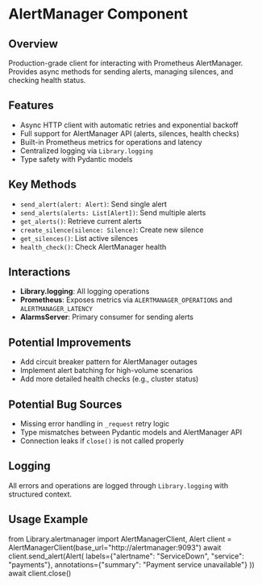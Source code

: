 # AlertManager Component

## Overview

Production-grade client for interacting with Prometheus AlertManager. Provides async methods for sending alerts, managing silences, and checking health status.

## Features

- Async HTTP client with automatic retries and exponential backoff
- Full support for AlertManager API (alerts, silences, health checks)
- Built-in Prometheus metrics for operations and latency
- Centralized logging via `Library.logging`
- Type safety with Pydantic models

## Key Methods

- `send_alert(alert: Alert)`: Send single alert
- `send_alerts(alerts: List[Alert])`: Send multiple alerts
- `get_alerts()`: Retrieve current alerts
- `create_silence(silence: Silence)`: Create new silence
- `get_silences()`: List active silences
- `health_check()`: Check AlertManager health

## Interactions

- **Library.logging**: All logging operations
- **Prometheus**: Exposes metrics via `ALERTMANAGER_OPERATIONS` and `ALERTMANAGER_LATENCY`
- **AlarmsServer**: Primary consumer for sending alerts

## Potential Improvements

- Add circuit breaker pattern for AlertManager outages
- Implement alert batching for high-volume scenarios
- Add more detailed health checks (e.g., cluster status)

## Potential Bug Sources

- Missing error handling in `_request` retry logic
- Type mismatches between Pydantic models and AlertManager API
- Connection leaks if `close()` is not called properly

## Logging

All errors and operations are logged through `Library.logging` with structured context.

## Usage Example

from Library.alertmanager import AlertManagerClient, Alert
client = AlertManagerClient(base_url="http://alertmanager:9093")
await client.send_alert(Alert(
labels={"alertname": "ServiceDown", "service": "payments"},
annotations={"summary": "Payment service unavailable"}
))
await client.close()
